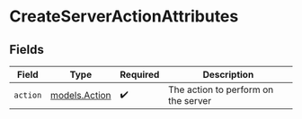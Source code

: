 # CreateServerActionAttributes


## Fields

| Field                                | Type                                 | Required                             | Description                          |
| ------------------------------------ | ------------------------------------ | ------------------------------------ | ------------------------------------ |
| `action`                             | [models.Action](../models/action.md) | :heavy_check_mark:                   | The action to perform on the server  |